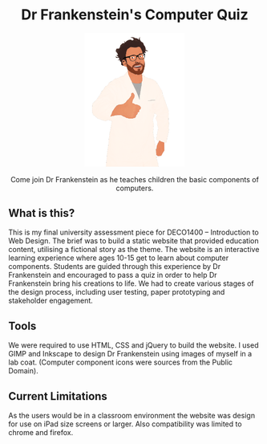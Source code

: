 <h1 align="center">Dr Frankenstein's Computer Quiz</h1>

<div align="center">
  <img src="images/drWinToon.png" width="200">
  <p>Come join Dr Frankenstein as he teaches children the basic components of computers.</p>
</div>

## What is this?

This is my final university assessment piece for DECO1400 – Introduction to Web Design.
The brief was to build a static website that provided education content, utilising a fictional story as the theme. The website is an interactive learning experience where ages 10-15 get to learn about computer components. Students are guided through this experience by Dr Frankenstein and encouraged to pass a quiz in order to help Dr Frankenstein bring his creations to life. We had to create various stages of the design process, including user testing, paper prototyping and stakeholder engagement. 

## Tools

We were required to use HTML, CSS and jQuery to build the website.
I used GIMP and Inkscape to design Dr Frankenstein using images of myself in a lab coat.
(Computer component icons were sources from the Public Domain).

## Current Limitations

As the users would be in a classroom environment the website was design for use on iPad size screens or larger.
Also compatibility was limited to chrome and firefox.
